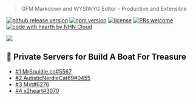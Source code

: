 
> GFM  Markdown and WYSIWYG Editor - Productive and Extensible

[![github release version](https://img.shields.io/github/v/release/nhn/tui.editor.svg?include_prereleases)](https://github.com/nhn/tui.editor/releases/latest) [![npm version](https://img.shields.io/npm/v/@toast-ui/editor.svg)](https://www.npmjs.com/package/@toast-ui/editor) [![license](https://img.shields.io/github/license/nhn/tui.editor.svg)](https://github.com/nhn/tui.editor/blob/master/LICENSE) [![PRs welcome](https://img.shields.io/badge/PRs-welcome-ff69b4.svg)](https://github.com/nhn/tui.editor/issues?q=is%3Aissue+is%3Aopen+label%3A%22help+wanted%22) [![code with hearth by NHN Cloud](https://img.shields.io/badge/%3C%2F%3E%20with%20%E2%99%A5%20by-NHN_Cloud-ff1414.svg)](https://github.com/nhn)

<img src="https://tr.rbxcdn.com/bb79e6689c829c813cc81b5f25d481e3/768/432/Image/Png">


## 🚩 Private Servers for Build A Boat For Treasure

- [#1 MrSquidie.co#5567]([MrSquidie.co#5567](https://www.roblox.com/games/537413528/Build-A-Boat-For-Treasure?privateServerLinkCode=80089840021173468920326896958791))
- [#2 AutisticNerdieCat69#0455](https://web.roblox.com/games/537413528?privateServerLinkCode=53827020421635064837824825543639)
- [#3 Mxt#6276](https://www.roblox.com/games/537413528?privateServerLinkCode=97402639128575084901350902364752)
- [#4 x2heart#3070](https://www.roblox.com/games/537413528?privateServerLinkCode=15046283863493524300180094468534)
